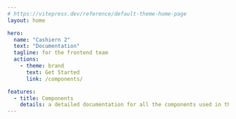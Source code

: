 ```yaml
---
# https://vitepress.dev/reference/default-theme-home-page
layout: home

hero:
  name: "Cashiern 2"
  text: "Documentation"
  tagline: for the frontend team
  actions:
    - theme: brand
      text: Get Started
      link: /components/

features:
  - title: Components
    details: a detailed documentation for all the components used in the project
---
```

